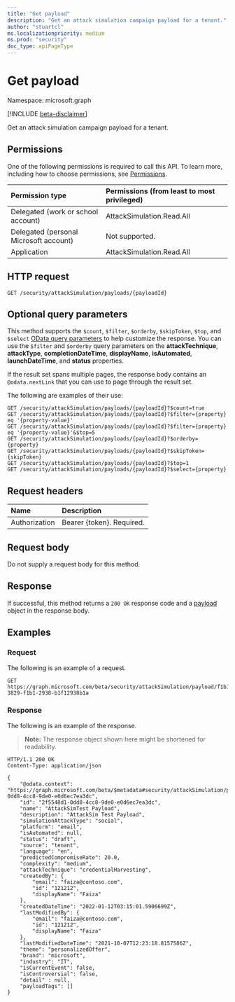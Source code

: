 ```yaml
---
title: "Get payload"
description: "Get an attack simulation campaign payload for a tenant."
author: "stuartcl"
ms.localizationpriority: medium
ms.prod: "security"
doc_type: apiPageType
---
```


# Get payload

Namespace: microsoft.graph

[!INCLUDE [beta-disclaimer](../../includes/beta-disclaimer.md)]

Get an attack simulation campaign payload for a tenant.

## Permissions

One of the following permissions is required to call this API. To learn more, including how to choose permissions, see [Permissions](/graph/permissions-reference).

| Permission type                        | Permissions (from least to most privileged) |
|:---------------------------------------|:--------------------------------------------|
| Delegated (work or school account)     | AttackSimulation.Read.All                   |
| Delegated (personal Microsoft account) | Not supported.                              |
| Application                            | AttackSimulation.Read.All                   |

## HTTP request

<!-- {
  "blockType": "ignored"
}
-->
``` http
GET /security/attackSimulation/payloads/{payloadId}
```

## Optional query parameters

This method supports the `$count`, `$filter`, `$orderby`, `$skipToken`, `$top`, and `$select` [OData query parameters](/graph/query-parameters) to help customize the response. You can use the `$filter` and `$orderby` query parameters on the **attackTechnique**, **attackType**, **completionDateTime**, **displayName**, **isAutomated**, **launchDateTime**, and **status** properties.

If the result set spans multiple pages, the response body contains an `@odata.nextLink` that you can use to page through the result set.

The following are examples of their use:

<!-- {
  "blockType": "ignored"
}
-->
``` http
GET /security/attackSimulation/payloads/{payloadId}?$count=true
GET /security/attackSimulation/payloads/{payloadId}?$filter={property} eq '{property-value}'
GET /security/attackSimulation/payloads/{payloadId}?$filter={property} eq '{property-value}'&$top=5
GET /security/attackSimulation/payloads/{payloadId}?$orderby={property}
GET /security/attackSimulation/payloads/{payloadId}?$skipToken={skipToken}
GET /security/attackSimulation/payloads/{payloadId}?$top=1
GET /security/attackSimulation/payloads/{payloadId}?$select={property}
```

## Request headers

|Name|Description|
|:---|:---|
|Authorization|Bearer {token}. Required.|

## Request body

Do not supply a request body for this method.

## Response

If successful, this method returns a `200 OK` response code and a [payload](../resources/payload.md) object in the response body.

## Examples

### Request

The following is an example of a request.

<!-- {
  "blockType": "request",
  "name": "get_payload",
  "sampleKeys": ["f1b13829-3829-f1b1-2938-b1f12938b1a"]
}
-->
``` http
GET https://graph.microsoft.com/beta/security/attackSimulation/payload/f1b13829-3829-f1b1-2938-b1f12938b1a
```

### Response

The following is an example of the response.

>**Note:** The response object shown here might be shortened for readability.
<!-- {
  "blockType": "response",
  "truncated": true,
  "@odata.type": "microsoft.graph.payload"
}
-->
``` http
HTTP/1.1 200 OK
Content-Type: application/json

{
    "@odata.context": "https://graph.microsoft.com/beta/$metadata#security/attackSimulation/payloads/2f5548d1-0dd8-4cc8-9de0-e0d6ec7ea3dc",
    "id": "2f5548d1-0dd8-4cc8-9de0-e0d6ec7ea3dc",
    "name": "AttackSimTest Payload",
    "description": "AttackSim Test Payload",
    "simulationAttackType": "social",
    "platform": "email",
    "isAutomated": null,
    "status": "draft",
    "source": "tenant",
    "language": "en",
    "predictedCompromiseRate": 20.0,
    "complexity": "medium",
    "attackTechnique": "credentialHarvesting",
    "createdBy": {
        "email": "faiza@contoso.com",
        "id": "121212",
        "displayName": "Faiza"
    },
    "createdDateTime": "2022-01-12T03:15:01.5906699Z",
    "lastModifiedBy": {
        "email": "faiza@contoso.com",
        "id": "121212",
        "displayName": "Faiza"
    },
    "lastModifiedDateTime": "2021-10-07T12:23:18.8157586Z",
    "theme": "personalizedOffer",
    "brand": "microsoft",
    "industry": "IT",
    "isCurrentEvent": false,
    "isControversial": false,
    "detail" : null,
    "payloadTags": []
}
```
